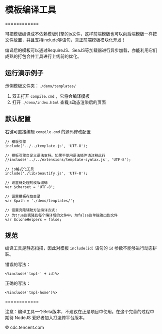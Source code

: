 # 模板编译工具
============

可把模版编译成不依赖模版引擎的js文件，这样前端模版也可以向后端模版一样按文件放置，并且支持include等语句，真正前端模板模块化开发！

编译后的模板可以通过RequireJS、SeaJS等加载器进行异步加载，亦能利用它们成熟的打包合并工具进行上线前的优化。

## 运行演示例子

示例模板文件夹：``./demo/templates/``

1.	双击打开 ``compile.cmd`` ，它将会编译模板
2.	打开 ``./demo/index.html`` 查看js动态渲染后的页面

## 默认配置

右键可直接编辑 ``compile.cmd`` 的源码修改配置

	// 模板引擎
	include('../../template.js', 'UTF-8');

	// 模板引擎自定义语法支持。如果不使用语法插件请注释此行
	//include('../../extensions/template-syntax.js', 'UTF-8');

	// js格式化工具
	include('./lib/beautify.js', 'UTF-8');

	// 设置待处理的模版编码
	var $charset = 'UTF-8';
	
	// 设置模板存放目录
	var $path = './demo/templates/';
	
	// 设置克隆辅助方法编译方式：
	// 为true则克隆到每个编译后的文件中，为false则单独输出到文件
	var $cloneHelpers = false;
	

## 规范

编译工具是静态扫描，因此对模板 ``include(id)`` 语句的 ``id`` 参数不能够进行动态拼装。

错误的写法：

	<%include('tmpl-' + id)%>

正确的写法：

	<%include('tmpl-home')%>

============

注意：编译工具一个Beta版本，不建议在正是项目中使用。在这个完善的过程中期待 NodeJS 爱好者加入打造跨平台版本。

© cdc.tencent.com
